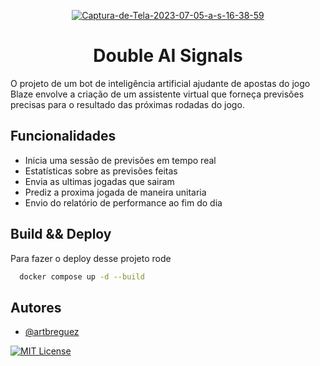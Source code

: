 <div align="center">

<a href="https://ibb.co/M1C5mWK"><img src="https://i.ibb.co/bvKRkqY/Captura-de-Tela-2023-07-05-a-s-16-38-59.png" alt="Captura-de-Tela-2023-07-05-a-s-16-38-59" border="0"></a>
  
# Double AI Signals
</div>

O projeto de um bot de inteligência artificial ajudante de apostas do jogo Blaze envolve a criação de um assistente virtual que forneça previsões precisas para o resultado das próximas rodadas do jogo.

## Funcionalidades

- Inicia uma sessão de previsões em tempo real
- Estatísticas sobre as previsões feitas
- Envia as ultimas jogadas que sairam
- Prediz a proxima jogada de maneira unitaria
- Envio do relatório de performance ao fim do dia

## Build && Deploy

Para fazer o deploy desse projeto rode

```bash
  docker compose up -d --build
```

## Autores

- [@artbreguez](https://www.github.com/artbreguez)




[![MIT License](https://img.shields.io/badge/License-MIT-green.svg)](https://choosealicense.com/licenses/mit/)



